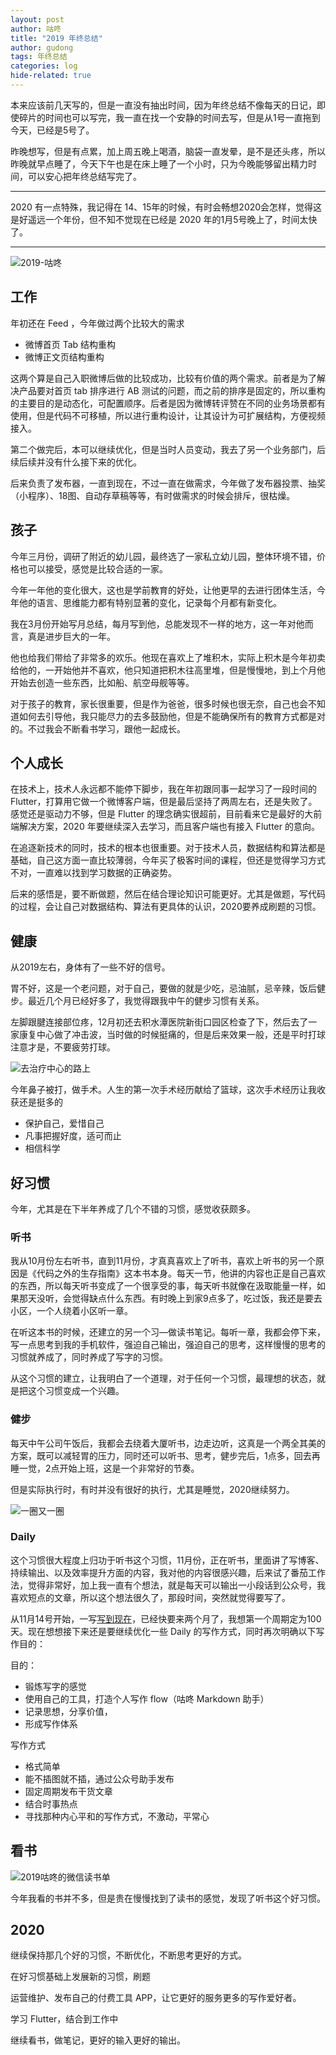 ```yaml
---
layout: post
author: 咕咚
title: "2019 年终总结"
author: gudong
tags: 年终总结
categories: log 
hide-related: true
---
```


本来应该前几天写的，但是一直没有抽出时间，因为年终总结不像每天的日记，即使碎片的时间也可以写完，我一直在找一个安静的时间去写，但是从1号一直拖到今天，已经是5号了。

昨晚想写，但是有点累，加上周五晚上喝酒，脑袋一直发晕，是不是还头疼，所以昨晚就早点睡了，今天下午也是在床上睡了一个小时，只为今晚能够留出精力时间，可以安心把年终总结写完了。

---

2020 有一点特殊，我记得在 14、15年的时候，有时会畅想2020会怎样，觉得这是好遥远一个年份，但不知不觉现在已经是 2020 年的1月5号晚上了，时间太快了。

---

![2019-咕咚](https://pic-1300864827.cos.ap-beijing.myqcloud.com/IMG_20200106_012624.jpg)



## 工作

年初还在 Feed ，今年做过两个比较大的需求

* 微博首页 Tab 结构重构
* 微博正文页结构重构

这两个算是自己入职微博后做的比较成功，比较有价值的两个需求。前者是为了解决产品要对首页 tab 排序进行 AB 测试的问题，而之前的排序是固定的，所以重构的主要目的是动态化，可配置顺序。后者是因为微博转评赞在不同的业务场景都有使用，但是代码不可移植，所以进行重构设计，让其设计为可扩展结构，方便视频接入。

第二个做完后，本可以继续优化，但是当时人员变动，我去了另一个业务部门，后续后续并没有什么接下来的优化。

后来负责了发布器，一直到现在，不过一直在做需求，今年做了发布器投票、抽奖（小程序）、18图、自动存草稿等等，有时做需求的时候会排斥，很枯燥。

## 孩子

今年三月份，调研了附近的幼儿园，最终选了一家私立幼儿园，整体环境不错，价格也可以接受，感觉是比较合适的一家。

今年一年他的变化很大，这也是学前教育的好处，让他更早的去进行团体生活，今年他的语言、思维能力都有特别显著的变化，记录每个月都有新变化。

我在3月份开始写月总结，每月写到他，总能发现不一样的地方，这一年对他而言，真是进步巨大的一年。

他也给我们带给了非常多的欢乐。他现在喜欢上了堆积木，实际上积木是今年初卖给他的，一开始他并不喜欢，他只知道把积木往高里堆，但是慢慢地，到上个月他开始去创造一些东西，比如船、航空母舰等等。

对于孩子的教育，家长很重要，但是作为爸爸，很多时候也很无奈，自己也会不知道如何去引导他，我只能尽力的去多鼓励他，但是不能确保所有的教育方式都是对的。不过我会不断看书学习，跟他一起成长。

## 个人成长

在技术上，技术人永远都不能停下脚步，我在年初跟同事一起学习了一段时间的 Flutter，打算用它做一个微博客户端，但是最后坚持了两周左右，还是失败了。感觉还是驱动力不够，但是 Flutter 的理念确实很超前，目前看来它是最好的大前端解决方案，2020 年要继续深入去学习，而且客户端也有接入 Flutter 的意向。

在追逐新技术的同时，技术的根本也很重要。对于技术人员，数据结构和算法都是基础，自己这方面一直比较薄弱，今年买了极客时间的课程，但还是觉得学习方式不对，一直难以找到学习数据的正确姿势。

后来的感悟是，要不断做题，然后在结合理论知识可能更好。尤其是做题，写代码的过程，会让自己对数据结构、算法有更具体的认识，2020要养成刷题的习惯。

## 健康

从2019左右，身体有了一些不好的信号。

胃不好，这是一个老问题，对于自己，要做的就是少吃，忌油腻，忌辛辣，饭后健步。最近几个月已经好多了，我觉得跟我中午的健步习惯有关系。

左脚跟腱连接部位疼，12月初还去积水潭医院新街口园区检查了下，然后去了一家康复中心做了冲击波，当时做的时候挺痛的，但是后来效果一般，还是平时打球注意才是，不要疲劳打球。

![去治疗中心的路上](https://pic-1300864827.cos.ap-beijing.myqcloud.com/20191212_194714-COLLAGE.jpg)

今年鼻子被打，做手术。人生的第一次手术经历献给了篮球，这次手术经历让我收获还是挺多的

* 保护自己，爱惜自己
* 凡事把握好度，适可而止
* 相信科学

## 好习惯

今年，尤其是在下半年养成了几个不错的习惯，感觉收获颇多。

### 听书

我从10月份左右听书，直到11月份，才真真喜欢上了听书，喜欢上听书的另一个原因是《代码之外的生存指南》这本书本身。每天一节，他讲的内容也正是自己喜欢的东西，所以每天听书变成了一个很享受的事，每天听书就像在汲取能量一样，如果那天没听，会觉得缺点什么东西。有时晚上到家9点多了，吃过饭，我还是要去小区，一个人绕着小区听一章。

在听这本书的时候，还建立的另一个习—做读书笔记。每听一章，我都会停下来，写一点思考到我的手机软件，强迫自己输出，强迫自己的思考，这样慢慢的思考的习惯就养成了，同时养成了写字的习惯。

从这个习惯的建立，让我明白了一个道理，对于任何一个习惯，最理想的状态，就是把这个习惯变成一个兴趣。

### 健步

每天中午公司午饭后，我都会去绕着大厦听书，边走边听，这真是一个两全其美的方案，既可以减轻胃的压力，同时还可以听书、思考，健步完后，1点多，回去再睡一觉，2点开始上班，这是一个非常好的节奏。

但是实际执行时，有时并没有很好的执行，尤其是睡觉，2020继续努力。

![一圈又一圈](https://pic-1300864827.cos.ap-beijing.myqcloud.com/IMG_20191211_125227.jpg)

### Daily

这个习惯很大程度上归功于听书这个习惯，11月份，正在听书，里面讲了写博客、持续输出、以及效率提升方面的内容，我对他的内容很感兴趣，后来试了番茄工作法，觉得非常好，加上我一直有个想法，就是每天可以输出一小段话到公众号，我喜欢短点的文章，所以这个想法很久了，那段时间，突然就觉得要写了。

从11月14号开始，一写[写到现在](https://gudong.site/daily)，已经快要来两个月了，我想第一个周期定为100天。现在想想接下来还是要继续优化一些 Daily 的写作方式，同时再次明确以下写作目的：

目的：

* 锻炼写字的感觉
* 使用自己的工具，打造个人写作 flow（咕咚 Markdown 助手）
* 记录思想，分享价值，
* 形成写作体系

写作方式

* 格式简单
* 能不插图就不插，通过公众号助手发布
* 固定周期发布干货文章
* 结合时事热点
* 寻找那种内心平和的写作方式，不激动，平常心

## 看书

![2019咕咚的微信读书单](https://pic-1300864827.cos.ap-beijing.myqcloud.com/mmexport1578244238351.jpg)

今年我看的书并不多，但是贵在慢慢找到了读书的感觉，发现了听书这个好习惯。

## 2020

继续保持那几个好的习惯，不断优化，不断思考更好的方式。

在好习惯基础上发展新的习惯，刷题

运营维护、发布自己的付费工具 APP，让它更好的服务更多的写作爱好者。

学习 Flutter，结合到工作中

继续看书，做笔记，更好的输入更好的输出。